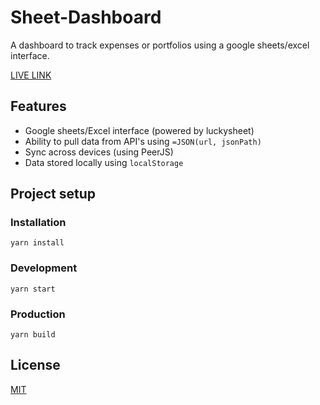 # Sheet-Dashboard
A dashboard to track expenses or portfolios using a google sheets/excel interface.

[LIVE LINK](https://aifanatic.github.io/sheet-dashboard/)

## Features
* Google sheets/Excel interface (powered by luckysheet)
* Ability to pull data from API's using `=JSON(url, jsonPath)`
* Sync across devices (using PeerJS)
* Data stored locally using `localStorage`

## Project setup

### Installation

`yarn install`

### Development

`yarn start`

### Production

`yarn build`

## License
[MIT](http://opensource.org/licenses/MIT)